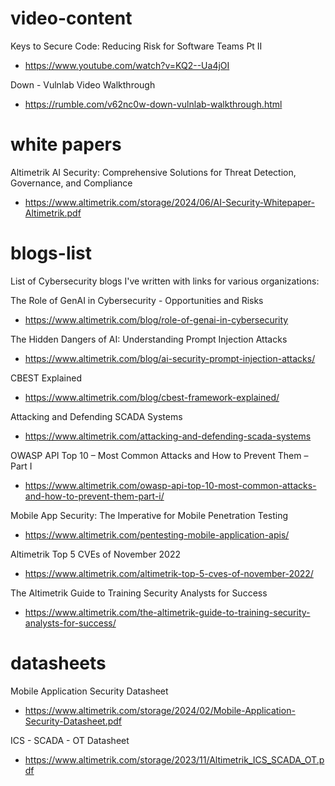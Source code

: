 # video-content
Keys to Secure Code: Reducing Risk for Software Teams Pt II 
- https://www.youtube.com/watch?v=KQ2--Ua4jOI

Down - Vulnlab Video Walkthrough
- https://rumble.com/v62nc0w-down-vulnlab-walkthrough.html

# white papers

Altimetrik AI Security: Comprehensive Solutions for Threat Detection, Governance, and Compliance
- https://www.altimetrik.com/storage/2024/06/AI-Security-Whitepaper-Altimetrik.pdf

# blogs-list
List of Cybersecurity blogs I've written with links for various organizations:

The Role of GenAI in Cybersecurity - Opportunities and Risks
- https://www.altimetrik.com/blog/role-of-genai-in-cybersecurity

The Hidden Dangers of AI: Understanding Prompt Injection Attacks
- https://www.altimetrik.com/blog/ai-security-prompt-injection-attacks/

CBEST Explained
- https://www.altimetrik.com/blog/cbest-framework-explained/

Attacking and Defending SCADA Systems
- https://www.altimetrik.com/attacking-and-defending-scada-systems

OWASP API Top 10 – Most Common Attacks and How to Prevent Them – Part I
- https://www.altimetrik.com/owasp-api-top-10-most-common-attacks-and-how-to-prevent-them-part-i/

Mobile App Security: The Imperative for Mobile Penetration Testing
- https://www.altimetrik.com/pentesting-mobile-application-apis/

Altimetrik Top 5 CVEs of November 2022
- https://www.altimetrik.com/altimetrik-top-5-cves-of-november-2022/

The Altimetrik Guide to Training Security Analysts for Success
- https://www.altimetrik.com/the-altimetrik-guide-to-training-security-analysts-for-success/

# datasheets
Mobile Application Security Datasheet
- https://www.altimetrik.com/storage/2024/02/Mobile-Application-Security-Datasheet.pdf

ICS - SCADA - OT Datasheet
- https://www.altimetrik.com/storage/2023/11/Altimetrik_ICS_SCADA_OT.pdf
